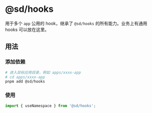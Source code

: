 # @sd/hooks

用于多个 `app` 公用的 hook，继承了 `@sd/hooks` 的所有能力。业务上有通用 hooks 可以放在这里。

## 用法

### 添加依赖

```bash
# 进入目标应用目录，例如 apps/xxxx-app
# cd apps/xxxx-app
pnpm add @sd/hooks
```

### 使用

```ts
import { useNamespace } from '@sd/hooks';
```
